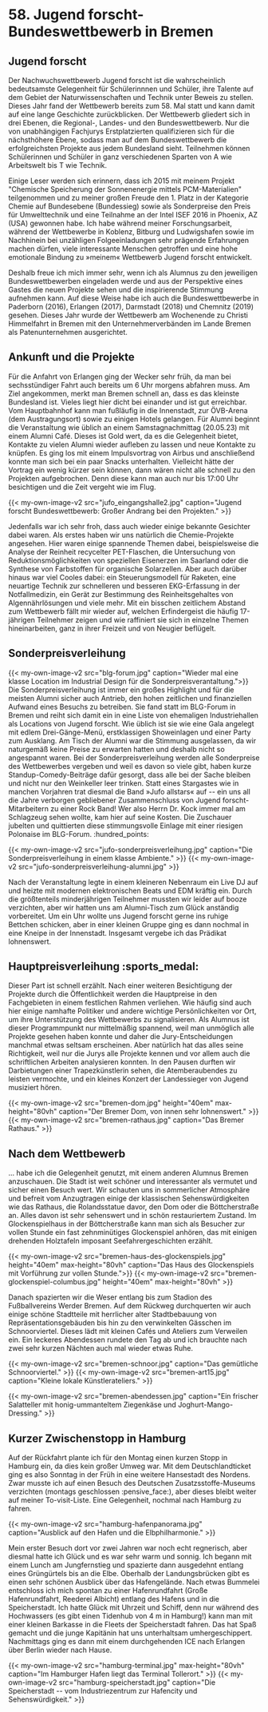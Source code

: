 # 58. Jugend forscht-Bundeswettbewerb in Bremen

## Jugend forscht
Der Nachwuchswettbewerb Jugend forscht ist die wahrscheinlich bedeutsamste Gelegenheit für Schülerinnnen und Schüler, ihre Talente auf dem Gebiet der Naturwissenschaften und Technik unter Beweis zu stellen. Dieses Jahr fand der Wettbewerb bereits zum 58. Mal statt und kann damit auf eine lange Geschichte zurückblicken. Der Wettbewerb gliedert sich in drei Ebenen, die Regional-, Landes- und den Bundeswettbewerb. Nur die von unabhängigen Fachjurys Erstplatzierten qualifizieren sich für die nächsthöhere Ebene, sodass man auf dem Bundeswettbewerb die erfolgreichsten Projekte aus jedem Bundesland sieht. Teilnehmen können Schülerinnen und Schüler in ganz verschiedenen Sparten von A wie Arbeitswelt bis T wie Technik.

Einige Leser werden sich erinnern, dass ich 2015 mit meinem Projekt "Chemische Speicherung der Sonnenenergie mittels PCM-Materialien" teilgenommen und zu meiner großen Freude den 1. Platz in der Kategorie Chemie auf Bundesebene (Bundessieg) sowie als Sonderpreise den Preis für Umwelttechnik und eine Teilnahme an der Intel ISEF 2016 in Phoenix, AZ (USA) gewonnen habe. Ich habe während meiner Forschungsarbeit, während der Wettbewerbe in Koblenz, Bitburg und Ludwigshafen sowie im Nachhinein bei unzähligen Folgeeinladungen sehr prägende Erfahrungen machen dürfen, viele interessante Menschen getroffen und eine hohe emotionale Bindung zu &raquo;meinem&laquo; Wettbewerb Jugend forscht entwickelt.

Deshalb freue ich mich immer sehr, wenn ich als Alumnus zu den jeweiligen Bundeswettbewerben eingeladen werde und aus der Perspektive eines Gastes die neuen Projekte sehen und die inspirierende Stimmung aufnehmen kann. Auf diese Weise habe ich auch die Bundeswettbewerbe in Paderborn (2016), Erlangen (2017), Darmstadt (2018) und Chemnitz (2019) gesehen. Dieses Jahr wurde der Wettbewerb am Wochenende zu Christi Himmelfahrt in Bremen mit den Unternehmerverbänden im Lande Bremen als Patenunternehmen ausgerichtet.

## Ankunft und die Projekte
Für die Anfahrt von Erlangen ging der Wecker sehr früh, da man bei sechsstündiger Fahrt auch bereits um 6 Uhr morgens abfahren muss. Am Ziel angekommen, merkt man Bremen schnell an, dass es das kleinste Bundesland ist. Vieles liegt hier dicht bei einander und ist gut erreichbar. Vom Hauptbahnhof kann man fußläufig in die Innenstadt, zur ÖVB-Arena (dem Austragungsort) sowie zu einigen Hotels gelangen. Für Alumni beginnt die Veranstaltung wie üblich an einem Samstagnachmittag (20.05.23) mit einem Alumni Café. Dieses ist Gold wert, da es die Gelegenheit bietet, Kontakte zu vielen Alumni wieder aufleben zu lassen und neue Kontakte zu knüpfen. Es ging los mit einem Impulsvortrag von Airbus und anschließend konnte man sich bei ein paar Snacks unterhalten. Vielleicht hätte der Vortrag ein wenig kürzer sein können, dann wären nicht alle schnell zu den Projekten aufgebrochen. Denn diese kann man auch nur bis 17:00 Uhr besichtigen und die Zeit vergeht wie im Flug.

{{< my-own-image-v2 src="jufo_eingangshalle2.jpg" caption="Jugend forscht Bundeswettbewerb: Großer Andrang bei den Projekten." >}}

Jedenfalls war ich sehr froh, dass auch wieder einige bekannte Gesichter dabei waren. Als erstes haben wir uns natürlich die Chemie-Projekte angesehen. Hier waren einige spannende Themen dabei, beispielsweise die Analyse der Reinheit recycelter PET-Flaschen, die Untersuchung von Reduktionsmöglichkeiten von speziellen Eisenerzen im Saarland oder die Synthese von Farbstoffen für organische Solarzellen. Aber auch darüber hinaus war viel Cooles dabei: ein Steuerungsmodell für Raketen, eine neuartige Technik zur schnelleren und besseren EKG-Erfassung in der Notfallmedizin, ein Gerät zur Bestimmung des Reinheitsgehaltes von Algennährlösungen und viele mehr. Mit ein bisschen zeitlichem Abstand zum Wettbewerb fällt mir wieder auf, welchen Erfindergeist die häufig 17-jährigen Teilnehmer zeigen und wie raffiniert sie sich in einzelne Themen hineinarbeiten, ganz in ihrer Freizeit und von Neugier beflügelt.

## Sonderpreisverleihung
{{< my-own-image-v2 src="blg-forum.jpg" caption="Wieder mal eine klasse Location im Industrial Design für die Sonderpreisverantaltung.">}}
Die Sonderpreisverleihung ist immer ein großes Highlight und für die meisten Alumni sicher auch Antrieb, den hohen zeitlichen und finanziellen Aufwand eines Besuchs zu betreiben. Sie fand statt im BLG-Forum in Bremen und reiht sich damit ein in eine Liste von ehemaligen Industriehallen als Locations von Jugend forscht. Wie üblich ist sie wie eine Gala angelegt mit edlem Drei-Gänge-Menü, erstklassigen Showeinlagen und einer Party zum Ausklang. Am Tisch der Alumni war die Stimmung ausgelassen, da wir naturgemäß keine Preise zu erwarten hatten und deshalb nicht so angespannt waren. Bei der Sonderpreisverleihung werden alle Sonderpreise des Wettbewerbes vergeben und weil es davon so viele gibt, haben kurze Standup-Comedy-Beiträge dafür gesorgt, dass alle bei der Sache bleiben und nicht nur den Weinkeller leer trinken. Statt eines Stargastes wie in manchen Vorjahren trat diesmal die Band &raquo;Jufo allstars&laquo; auf -- ein uns all die Jahre verborgen gebliebener Zusammenschluss von Jugend forscht-Mitarbeitern zu einer Rock Band! Wer also Herrn Dr.&nbsp;Kock immer mal am Schlagzeug sehen wollte, kam hier auf seine Kosten. Die Zuschauer jubelten und quittierten diese stimmungsvolle Einlage mit einer riesigen Polonaise im BLG-Forum. :hundred_points:

{{< my-own-image-v2 src="jufo-sonderpreisverleihung.jpg" caption="Die Sonderpreisverleihung in einem klasse Ambiente." >}}
{{< my-own-image-v2 src="jufo-sonderpreisverleihung-alumni.jpg" >}}

Nach der Veranstaltung legte in einem kleineren Nebenraum ein Live DJ auf und heizte mit modernen elektronischen Beats und EDM kräftig ein. Durch die größtenteils minderjährigen Teilnehmer mussten wir leider auf booze verzichten, aber wir hatten uns am Alumni-Tisch zum Glück anständig vorbereitet. Um ein Uhr wollte uns Jugend forscht gerne ins ruhige Bettchen schicken, aber in einer kleinen Gruppe ging es dann nochmal in eine Kneipe in der Innenstadt. Insgesamt vergebe ich das Prädikat lohnenswert.

## Hauptpreisverleihung :sports_medal:
Dieser Part ist schnell erzählt. Nach einer weiteren Besichtigung der Projekte durch die Öffentlichkeit werden die Hauptpreise in den Fachgebieten in einem festlichen Rahmen verliehen. Wie häufig sind auch hier einige namhafte Politiker und andere wichtige Persönlichkeiten vor Ort, um ihre Unterstützung des Wettbewerbs zu signalisieren. Als Alumnus ist dieser Programmpunkt nur mittelmäßig spannend, weil man unmöglich alle Projekte gesehen haben konnte und daher die Jury-Entscheidungen manchmal etwas seltsam erscheinen. Aber natürlich hat das alles seine Richtigkeit, weil nur die Jurys alle Projekte kennen und vor allem auch die schriftlichen Arbeiten analysieren konnten. In den Pausen durften wir Darbietungen einer Trapezkünstlerin sehen, die Atemberaubendes zu leisten vermochte, und ein kleines Konzert der Landessieger von Jugend musiziert hören.

{{< my-own-image-v2 src="bremen-dom.jpg" height="40em" max-height="80vh" caption="Der Bremer Dom, von innen sehr lohnenswert." >}}
{{< my-own-image-v2 src="bremen-rathaus.jpg" caption="Das Bremer Rathaus." >}}

## Nach dem Wettbewerb
... habe ich die Gelegenheit genutzt, mit einem anderen Alumnus Bremen anzuschauen. Die Stadt ist weit schöner und interessanter als vermutet und sicher einen Besuch wert. Wir schauten uns in sommerlicher Atmosphäre und befreit vom Anzugtragen einige der klassischen Sehenswürdigkeiten wie das Rathaus, die Rolandsstatue davor, den Dom oder die Böttcherstraße an. Alles davon ist sehr sehenswert und in schön restauriertem Zustand. Im Glockenspielhaus in der Böttcherstraße kann man sich als Besucher zur vollen Stunde ein fast zehnminütiges Glockenspiel anhören, das mit einigen drehenden Holztafeln imposant Seefahrergeschichten erzählt.

{{< my-own-image-v2 src="bremen-haus-des-glockenspiels.jpg" height="40em" max-height="80vh" caption="Das Haus des Glockenspiels mit Vorführung zur vollen Stunde.">}}
{{< my-own-image-v2 src="bremen-glockenspiel-columbus.jpg" height="40em" max-height="80vh" >}}

Danach spazierten wir die Weser entlang bis zum Stadion des Fußballvereins Werder Bremen. Auf dem Rückweg durchquerten wir auch einige schöne Stadtteile mit herrlicher alter Stadtbebauung von Repräsentationsgebäuden bis hin zu den verwinkelten Gässchen im Schnoorviertel. Dieses lädt mit kleinen Cafés und Ateliers zum Verweilen ein. Ein leckeres Abendessen rundete den Tag ab und ich brauchte nach zwei sehr kurzen Nächten auch mal wieder etwas Ruhe.

{{< my-own-image-v2 src="bremen-schnoor.jpg" caption="Das gemütliche Schnoorviertel." >}}
{{< my-own-image-v2 src="bremen-art15.jpg" caption="Kleine lokale Künstlerateliers." >}}

{{< my-own-image-v2 src="bremen-abendessen.jpg" caption="Ein frischer Salatteller mit honig-ummanteltem Ziegenkäse und Joghurt-Mango-Dressing." >}}

## Kurzer Zwischenstopp in Hamburg
Auf der Rückfahrt plante ich für den Montag einen kurzen Stopp in Hamburg ein, da dies kein großer Umweg war. Mit dem Deutschlandticket ging es also Sonntag in der Früh in eine weitere Hansestadt des Nordens. Zwar musste ich auf einen Besuch des Deutschen Zusatzsstoffe-Museums verzichten (montags geschlossen :pensive_face:), aber dieses bleibt weiter auf meiner To-visit-Liste. Eine Gelegenheit, nochmal nach Hamburg zu fahren.

{{< my-own-image-v2 src="hamburg-hafenpanorama.jpg" caption="Ausblick auf den Hafen und die Elbphilharmonie." >}}

Mein erster Besuch dort vor zwei Jahren war noch echt regnerisch, aber diesmal hatte ich Glück und es war sehr warm und sonnig. Ich begann mit einem Lunch am Jungfernstieg und spazierte dann ausgedehnt entlang eines Grüngürtels bis an die Elbe. Oberhalb der Landungsbrücken gibt es einen sehr schönen Ausblick über das Hafengelände. Nach etwas Bummelei entschloss ich mich spontan zu einer Hafenrundfahrt (Große Hafenrundfahrt, Reederei Albicht) entlang des Hafens und in die Speicherstadt. Ich hatte Glück mit Uhrzeit und Schiff, denn nur während des Hochwassers (es gibt einen Tidenhub von 4&nbsp;m in Hamburg!) kann man mit einer kleinen Barkasse in die Fleets der Speicherstadt fahren. Das hat Spaß gemacht und die junge Kapitänin hat uns unterhaltsam umhergeschippert. Nachmittags ging es dann mit einem durchgehenden ICE nach Erlangen über Berlin wieder nach Hause.

{{< my-own-image-v2 src="hamburg-terminal.jpg" max-height="80vh" caption="Im Hamburger Hafen liegt das Terminal Tollerort." >}}
{{< my-own-image-v2 src="hamburg-speicherstadt.jpg" caption="Die Speicherstadt -- vom Industriezentrum zur Hafencity und Sehenswürdigkeit." >}}

